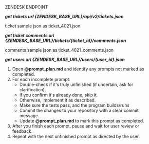 


ZENDESK ENDPOINT


***get tickets url {ZENDESK_BASE_URL}/api/v2/tickets.json***

ticket sample json as ticket_4021.json

***get ticket comments url {ZENDESK_BASE_URL}/tickets/{ticket_id}/comments.json***

comments sample json as ticket_4021_comments.json

***get users url {ZENDESK_BASE_URL}/users/{user_id}.json***


1. Open **@prompt_plan.md** and identify any prompts not marked as completed.
2. For each incomplete prompt:
    - Double-check if it's truly unfinished (if uncertain, ask for clarification).
    - If you confirm it's already done, skip it.
    - Otherwise, implement it as described.
    - Make sure the tests pass, and the program builds/runs
    - Commit the changes to your repository with a clear commit message.
    - Update **@prompt_plan.md** to mark this prompt as completed.
3. After you finish each prompt, pause and wait for user review or feedback.
4. Repeat with the next unfinished prompt as directed by the user.